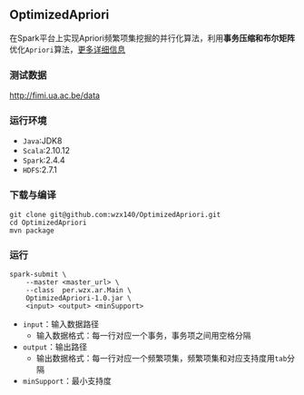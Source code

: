 ## OptimizedApriori
在Spark平台上实现Apriori频繁项集挖掘的并行化算法，利用**事务压缩和布尔矩阵**优化`Apriori`算法，[更多详细信息](https://masterwangzx.com/2020/01/31/apriori/)

### 测试数据
http://fimi.ua.ac.be/data

### 运行环境
- `Java`:JDK8
- `Scala`:2.10.12
- `Spark`:2.4.4
- `HDFS`:2.7.1

### 下载与编译
```
git clone git@github.com:wzx140/OptimizedApriori.git
cd OptimizedApriori
mvn package
```
### 运行
```shell
spark-submit \
    --master <master_url> \
    --class  per.wzx.ar.Main \
    OptimizedApriori-1.0.jar \
    <input> <output> <minSupport>
```
- `input`：输入数据路径
    - 输入数据格式：每一行对应一个事务，事务项之间用空格分隔
- `output`：输出路径
    - 输出数据格式：每一行对应一个频繁项集，频繁项集和对应支持度用`tab`分隔
- `minSupport`：最小支持度
